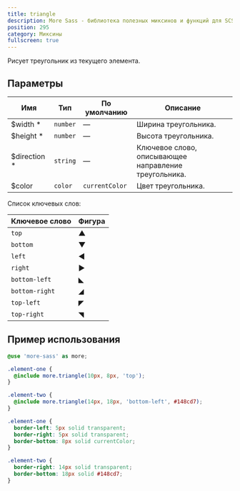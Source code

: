 ```yaml
---
title: triangle
description: More Sass - библиотека полезных миксинов и функций для SCSS.
position: 295
category: Миксины
fullscreen: true
---
```


Рисует треугольник из текущего элемента.

## Параметры

| Имя                                            | Тип      | По умолчанию   | Описание                                              |
|------------------------------------------------|----------|----------------|-------------------------------------------------------|
| $width <span class="text-red-600">*</span>     | `number` | —              | Ширина треугольника.                                  |
| $height <span class="text-red-600">*</span>    | `number` | —              | Высота треугольника.                                  |
| $direction <span class="text-red-600">*</span> | `string` | —              | Ключевое слово, описывающее направление треугольника. |
| $color                                         | `color`  | `currentColor` | Цвет треугольника.                                    |

<alert type="info">

  Список ключевых слов:

  | Ключевое слово | Фигура |
  |----------------|--------|
  | `top`          | ▲      |
  | `bottom`       | ▼      |
  | `left`         | ◀      |
  | `right`        | ▶      |
  | `bottom-left`  | ◣      |
  | `bottom-right` | ◢      |
  | `top-left`     | ◤      |
  | `top-right`    | ◥      |

</alert>

## Пример использования

<code-group>

  <code-block label="SCSS" active>

  ```scss
  @use 'more-sass' as more;

  .element-one {
    @include more.triangle(10px, 8px, 'top');
  }

  .element-two {
    @include more.triangle(14px, 18px, 'bottom-left', #148cd7);
  }
  ```

  </code-block>

  <code-block label="Результат">

  ```css
  .element-one {
    border-left: 5px solid transparent;
    border-right: 5px solid transparent;
    border-bottom: 8px solid currentColor;
  }

  .element-two {
    border-right: 14px solid transparent;
    border-bottom: 18px solid #148cd7;
  }
  ```

  </code-block>

</code-group>

